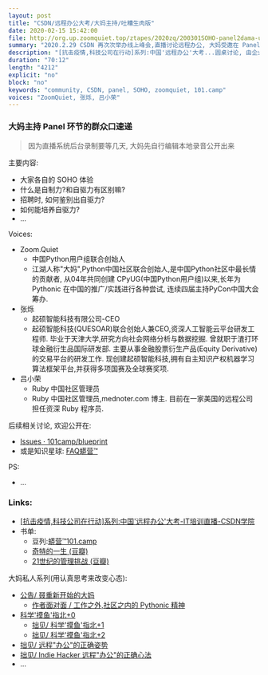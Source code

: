 ```yaml
---
layout: post
title: "CSDN/远程办公大考/大妈主持/吐糟生肉版"
date: 2020-02-15 15:42:00 
file: http://org.up.zoomquiet.top/ztapes/2020zq/200301SOHO-panel2dama-upyun.mp3
summary: "2020.2.29 CSDN 再次次举办线上峰会,直播讨论远程办公, 大妈受邀在 Panel 环节的吐糟..."
description: "[抗击疫情,科技公司在行动]系列:中国'远程办公'大考...圆桌讨论, 由企业/社区/独立开发者, 三种经典的被远程办公角度, 来一起探讨, 远程办公最爽和最囧, 为什么? 以及自制力/自驱力等等关联话题;"
duration: "70:12" 
length: "4212"
explicit: "no" 
block: "no" 
keywords: "community, CSDN, panel, SOHO, zoomquiet, 101.camp"
voices: "ZoomQuiet, 张烁, 吕小荣"
---
```


### 大妈主持 Panel 环节的群众口速递
> 因为直播系统后台录制要等几天, 大妈先自行编辑本地录音公开出来

主要内容:

- 大家各自的 SOHO 体验
- 什么是自制力?和自驱力有区别嘛?
- 招聘时, 如何鉴别出自驱力?
- 如何能培养自驱力?
- ...



Voices:

- Zoom.Quiet
    + 中国Python用户组联合创始人
    + 江湖人称"大妈",Python中国社区联合创始人,是中国Python社区中最长情的贡献者, 从04年共同创建 CPyUG(中国Python用户组)以来,长年为 Pythonic 在中国的推广/实践进行各种尝试, 连续四届主持PyCon中国大会筹办. 
- 张烁
    + 起硕智能科技有限公司-CEO
    + 起硕智能科技(QUESOAR)联合创始人兼CEO,资深人工智能云平台研发工程师. 毕业于天津大学,研究方向社会网络分析与数据挖掘. 曾就职于渣打环球金融衍生品国际研发部. 主要从事金融股票衍生产品(Equity Derivative)的交易平台的研发工作. 现创建起硕智能科技,拥有自主知识产权机器学习算法框架平台,并获得多项国赛及全球赛奖项. 
- 吕小荣
    + Ruby 中国社区管理员
    + Ruby 中国社区管理员,mednoter.com 博主. 目前在一家美国的远程公司担任资深 Ruby 程序员. 


后续相关讨论, 欢迎公开在:

- [Issues · 101camp/blueprint](https://github.com/101camp/blueprint/issues) 
- 或是知识星球: [FAQ蟒营™](https://t.zsxq.com/iaIEQ3N)


PS:

- ...

### Links: 

- [[抗击疫情,科技公司在行动]系列:中国'远程办公'大考-IT培训直播-CSDN学院](https://edu.csdn.net/huiyiCourse/detail/1159)
- 书单:
    + 豆列:[蟒营™101.camp](https://www.douban.com/doulist/119293075/)
    + [奇特的一生 (豆瓣)](https://book.douban.com/subject/1115353/)
    + [21世纪的管理挑战 (豆瓣)](https://book.douban.com/subject/1454393/)


大妈私人系列(用认真思考来改变心态):

- [公告/ 叕重新开始的大妈](https://mp.weixin.qq.com/s/N5TuRRbF485D4Q90XdDA7g)
    + [作者面对面 / 工作之外,社区之内的 Pythonic 精神](https://mp.weixin.qq.com/s/Rj3YRIpecMIsV9UzEY4_lw)
- [科学'摸鱼'指北+0](https://mp.weixin.qq.com/s/Q-keoD_3L29zKNPnwLTFXw)
    + [拙见/ 科学'摸鱼'指北+1](https://mp.weixin.qq.com/s/fnu9dtLQVc_TiShluhXccw)
    + [拙见/ 科学'摸鱼'指北+2](https://mp.weixin.qq.com/s/4NZGKhdbAaanxNKZyQR-vg)
- [拙见/ 远程"办公"的正确姿势](https://mp.weixin.qq.com/s/XzN7if9-ntvOkIbRrT4s_Q)
- [拙见/ Indie Hacker 远程"办公"的正确心法](https://mp.weixin.qq.com/s/d28HqnF5aRs0jZ4tKwSmQg)
- ... 


